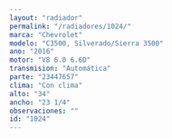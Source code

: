 ```yaml
---
layout: "radiador"
permalink: "/radiadores/1024/"
marca: "Chevrolet"
modelo: "C3500, Silverado/Sierra 3500"
ano: "2016"
motor: "V8 6.0 6.6D"
transmision: "Automática"
parte: "23447657"
clima: "Con clima"
alto: "34"
ancho: "23 1/4"
observaciones: ""
id: "1024"
---
```


